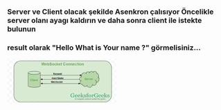 ###  Server ve Client olacak şekilde Asenkron çalısıyor Öncelikle server olanı ayagı kaldırın ve daha sonra client ile istekte bulunun  
### result olarak "Hello What is Your name ?"   görmelisiniz... 


<div align="">
    <a href="./">
        <img src="./WebSocket-Connection.png" width="50%"/>
    </a>
</div>

